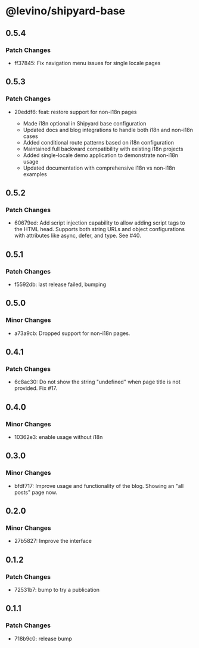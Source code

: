 # @levino/shipyard-base

## 0.5.4

### Patch Changes

- ff37845: Fix navigation menu issues for single locale pages

## 0.5.3

### Patch Changes

- 20eddf6: feat: restore support for non-i18n pages

  - Made i18n optional in Shipyard base configuration
  - Updated docs and blog integrations to handle both i18n and non-i18n cases
  - Added conditional route patterns based on i18n configuration
  - Maintained full backward compatibility with existing i18n projects
  - Added single-locale demo application to demonstrate non-i18n usage
  - Updated documentation with comprehensive i18n vs non-i18n examples

## 0.5.2

### Patch Changes

- 60679ed: Add script injection capability to allow adding script tags to the HTML head. Supports both string URLs and object configurations with attributes like async, defer, and type. See #40.

## 0.5.1

### Patch Changes

- f5592db: last release failed, bumping

## 0.5.0

### Minor Changes

- a73a9cb: Dropped support for non-i18n pages.

## 0.4.1

### Patch Changes

- 6c8ac30: Do not show the string "undefined" when page title is not provided. Fix #17.

## 0.4.0

### Minor Changes

- 10362e3: enable usage without i18n

## 0.3.0

### Minor Changes

- bfdf717: Improve usage and functionality of the blog. Showing an "all posts" page now.

## 0.2.0

### Minor Changes

- 27b5827: Improve the interface

## 0.1.2

### Patch Changes

- 72531b7: bump to try a publication

## 0.1.1

### Patch Changes

- 718b9c0: release bump
